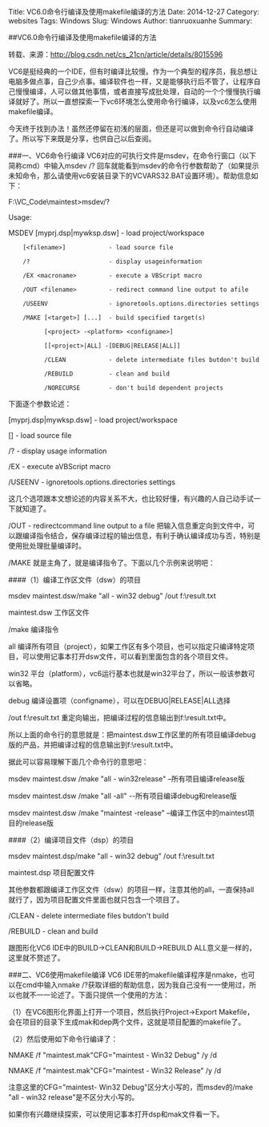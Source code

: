 Title: VC6.0命令行编译及使用makefile编译的方法
Date: 2014-12-27 
Category: websites 
Tags: Windows 
Slug: Windows
Author: tianruoxuanhe
Summary:

##VC6.0命令行编译及使用makefile编译的方法

转载、来源：http://blog.csdn.net/cs_21cn/article/details/8015596

VC6是挺经典的一个IDE，但有时编译比较慢。作为一个典型的程序员，我总想让电脑多做点事，自己少点事。编译软件也一样，又是能够执行后不管了，让程序自己慢慢编译，人可以做其他事情，或者直接写成批处理，自动的一个个慢慢执行编译就好了。所以一直想探索一下vc6环境怎么使用命令行编译，以及vc6怎么使用makefile编译。

今天终于找到办法！虽然还停留在初浅的层面，但还是可以做到命令行自动编译了。所以写下来既是分享，也供自己以后查阅。

###一、VC6命令行编译
VC6对应的可执行文件是msdev，在命令行窗口（以下简称cmd）中输入msdev /? 回车就能看到msdev的命令行参数帮助了（如果提示未知命令，那么请使用vc6安装目录下的VCVARS32.BAT设置环境）。帮助信息如下：

F:\VC_Code\maintest>msdev/?

Usage:

  MSDEV [myprj.dsp|mywksp.dsw]  - load project/workspace

        [<filename>]            - load source file

        /?                      - display usageinformation

        /EX <macroname>         - execute a VBScript macro

        /OUT <filename>         - redirect command line output to afile

        /USEENV                 - ignoretools.options.directories settings

        /MAKE [<target>] [...]  - build specified target(s)

              [<project> -<platform> <configname>]

              [[<project>|ALL] -[DEBUG|RELEASE|ALL]]

              /CLEAN            - delete intermediate files butdon't build

              /REBUILD          - clean and build

              /NORECURSE        - don't build dependent projects

 

下面逐个参数论述：

[myprj.dsp|mywksp.dsw]  - load project/workspace

[<filename>]            - load source file

/?                      - display usage information

/EX<macroname>         - execute aVBScript macro

/USEENV                 - ignoretools.options.directories settings

这几个选项跟本文想论述的内容关系不大，也比较好懂，有兴趣的人自己动手试一下就知道了。

/OUT<filename>         - redirectcommand line output to a file 把输入信息重定向到文件中，可以跟编译指令结合，保存编译过程的输出信息，有利于确认编译成功与否，特别是使用批处理批量编译时。

/MAKE 就是主角了，就是编译指令了。下面以几个示例来说明吧：

####（1）编译工作区文件（dsw）的项目

msdev maintest.dsw/make "all - win32 debug" /out f:\result.txt

maintest.dsw 工作区文件

/make 编译指令

all 编译所有项目（project），如果工作区有多个项目，也可以指定只编译特定项目，可以使用记事本打开dsw文件，可以看到里面包含的各个项目文件。

win32 平台（platform），vc6运行基本也就是win32平台了，所以一般该参数可以省略。

debug 编译设置项（configname），可以在DEBUG|RELEASE|ALL选择

/out f:\result.txt 重定向输出，把编译过程的信息输出到f:\result.txt中。

所以上面的命令行的意思就是：把maintest.dsw工作区里的所有项目编译debug版的产品，并把编译过程的信息输出到f:\result.txt中。

据此可以容易理解下面几个命令行的意思吧：

msdev maintest.dsw /make "all - win32release"  –所有项目编译release版

msdev maintest.dsw /make "all -all"  --所有项目编译debug和release版

msdev maintest.dsw /make "maintest -release" –编译工作区中的maintest项目的release版

####（2）编译项目文件（dsp）的项目

msdev maintest.dsp/make "all - win32 debug" /out f:\result.txt

maintest.dsp 项目配置文件

其他参数都跟编译工作区文件（dsw）的项目一样，注意其他的all，一直保持all就行了，因为项目配置文件里面也就只包含一个项目了。

/CLEAN            - delete intermediate files butdon't build

/REBUILD          - clean and build

跟图形化VC6 IDE中的BUILD->CLEAN和BUILD->REBUILD ALL意义是一样的，这里就不赘述了。

###二、VC6使用makefile编译
VC6 IDE带的makefile编译程序是nmake，也可以在cmd中输入nmake /?获取详细的帮助信息，因为我自己没有一一使用过，所以也就不一一论述了。下面只提供一个使用的方法：

（1）在VC6图形化界面上打开一个项目，然后执行Project->Export Makefile，会在项目的目录下生成mak和dep两个文件，这就是项目配置的makefile了。

（2）然后使用如下命令行编译了：

NMAKE /f "maintest.mak"CFG="maintest - Win32 Debug" /y /d

NMAKE /f "maintest.mak"CFG="maintest - Win32 Release" /y /d

注意这里的CFG="maintest- Win32 Debug"区分大小写的，而msdev的/make "all - win32 release"是不区分大小写的。

如果你有兴趣继续探索，可以使用记事本打开dsp和mak文件看一下。